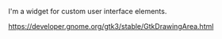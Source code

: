 I'm a widget for custom user interface elements.

https://developer.gnome.org/gtk3/stable/GtkDrawingArea.html